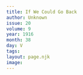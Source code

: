 ```yaml
---
title: If We Could Go Back
author: Unknown
issue: 20
volume: 9
year: 1916
month: 38
day: V
tags:
layout: page.njk
image:
---
```





